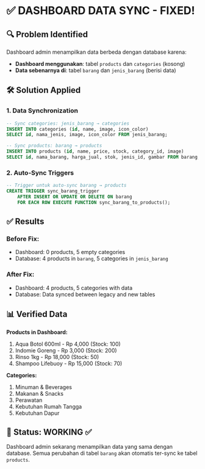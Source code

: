 # ✅ DASHBOARD DATA SYNC - FIXED!

## 🔍 Problem Identified
Dashboard admin menampilkan data berbeda dengan database karena:
- **Dashboard menggunakan**: tabel `products` dan `categories` (kosong)
- **Data sebenarnya di**: tabel `barang` dan `jenis_barang` (berisi data)

## 🛠️ Solution Applied

### 1. Data Synchronization
```sql
-- Sync categories: jenis_barang → categories
INSERT INTO categories (id, name, image, icon_color)
SELECT id, nama_jenis, image, icon_color FROM jenis_barang;

-- Sync products: barang → products  
INSERT INTO products (id, name, price, stock, category_id, image)
SELECT id, nama_barang, harga_jual, stok, jenis_id, gambar FROM barang;
```

### 2. Auto-Sync Triggers
```sql
-- Trigger untuk auto-sync barang → products
CREATE TRIGGER sync_barang_trigger
    AFTER INSERT OR UPDATE OR DELETE ON barang
    FOR EACH ROW EXECUTE FUNCTION sync_barang_to_products();
```

## ✅ Results

### Before Fix:
- Dashboard: 0 products, 5 empty categories
- Database: 4 products in `barang`, 5 categories in `jenis_barang`

### After Fix:
- Dashboard: 4 products, 5 categories with data
- Database: Data synced between legacy and new tables

## 📊 Verified Data

**Products in Dashboard:**
1. Aqua Botol 600ml - Rp 4,000 (Stock: 100)
2. Indomie Goreng - Rp 3,000 (Stock: 200) 
3. Rinso 1kg - Rp 18,000 (Stock: 50)
4. Shampoo Lifebuoy - Rp 15,000 (Stock: 70)

**Categories:**
1. Minuman & Beverages
2. Makanan & Snacks
3. Perawatan
4. Kebutuhan Rumah Tangga
5. Kebutuhan Dapur

## 🚀 Status: WORKING ✅

Dashboard admin sekarang menampilkan data yang sama dengan database. Semua perubahan di tabel `barang` akan otomatis ter-sync ke tabel `products`.